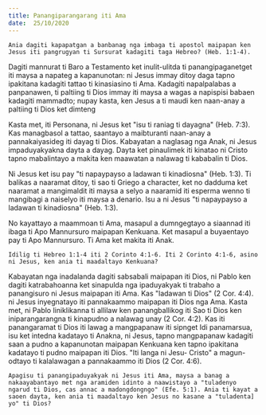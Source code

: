 ```yaml
---
title: Panangiparangarang iti Ama
date:  25/10/2020
---
```


`Ania dagiti kapapatgan a banbanag nga imbaga ti apostol maipapan ken Jesus iti pangrugyan ti Sursurat kadagiti taga Hebreo? (Heb. 1:1-4).`

Dagiti mannurat ti Baro a Testamento ket inulit-ulitda ti panangipaganetget iti maysa a napateg a kapanunotan: ni Jesus immay ditoy daga tapno ipakitana kadagiti tattao ti kinasiasino ti Ama. Kadagiti napalpalabas a panpanawen, ti paltiing ti Dios immay iti maysa a wagas a napispisi babaen kadagiti mammadto; nupay kasta, ken Jesus a ti maudi ken naan-anay a paltiing ti Dios ket dimteng

Kasta met, iti Personana, ni Jesus ket "isu ti raniag ti dayagna" (Heb. 7:3). Kas managbasol a tattao, saantayo a maibturanti naan-anay a pannakaiyasideg iti dayag ti Dios. Kabayatan a naglasag nga Anak, ni Jesus impaduyakyakna dayta a dayag. Dayta ket pinaulimek iti kinatao ni Cristo tapno mabalintayo a makita ken maawatan a nalawag ti kababalin ti Dios.

Ni Jesus ket isu pay "ti napaypayso a ladawan ti kinadiosna" (Heb. 1:3). Ti balikas a naaramat ditoy, ti sao ti Griego a character, ket no dadduma ket naaramat a mangimaldit iti maysa a selyo a naaramid iti esperma wenno ti mangibagi a naiselyo iti maysa a denario. Isu a ni Jesus "ti napaypayso a ladawan ti kinadiosna" (Heb. 1:3).

No kayattayo a maammoan ti Ama, masapul a dumngegtayo a siaannad iti ibaga ti Apo Mannursuro maipapan Kenkuana. Ket masapul a buyaentayo pay ti Apo Mannursuro. Ti Ama ket makita iti Anak.

`Idilig ti Hebreo 1:1-4 iti 2 Corinto 4:1-6. Iti 2 Corinto 4:1-6, asino ni Jesus, ken ania ti maadaltayo Kenkuana?`

Kabayatan nga inadalanda dagiti sabsabali maipapan iti Dios, ni Pablo ken dagiti katrabahoanna ket sinapulda nga ipaduyakyak ti trabaho a panangisuro ni Jesus maipapan iti Ama. Kas "ladawan ti Dios" (2 Cor. 4:4). ni Jesus inyegnatayo iti pannakaammo maipapan iti Dios nga Ama. Kasta met, ni Pablo liniklikanna ti allilaw ken panangballikog iti Sao ti Dios ken iniparangarangna ti kinapudno a nalawag unay (2 Cor. 4:2). Kas iti panangaramat ti Dios iti lawag a mangpapanaw iti sipnget Idi panamarsua, isu ket intedna kadatayo ti Anakna, ni Jesus, tapno mangpapanaw kadagiti saan a pudno a kapanunotan maipapan Kenkuana ken tapno ipakitana kadatayo ti pudno maipapan iti Dios. "Iti langa ni Jesu- Cristo" a magun-odtayo ti kalalawagan a pannakaammo iti Dios (2 Cor. 4:6).

`Apagisu ti panangipaduyakyak ni Jesus iti Ama, maysa a banag a nakaayabantayo met nga aramiden idinto a naawistayo a "tuladenyo ngarud ti Dios, cas annac a madongdongngo" (Efe. 5:1). Ania ti kayat a saoen dayta, ken ania ti maadaltayo ken Jesus no kasane a "tuladenta] yo" ti Dios?`